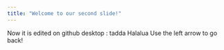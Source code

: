 ```yaml
---
title: "Welcome to our second slide!"
---
```


Now it is edited on github desktop : tadda
Halalua
Use the left arrow to go back!
